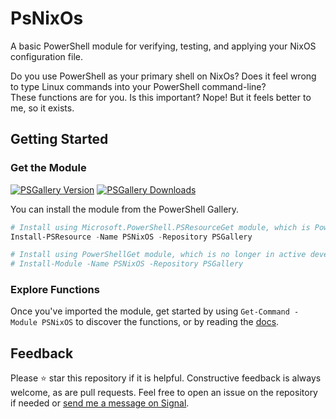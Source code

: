 # PsNixOs  
A basic PowerShell module for verifying, testing, and applying your NixOS configuration file.  
  
Do you use PowerShell as your primary shell on NixOs? Does it feel wrong to type Linux commands into your PowerShell command-line?  
These functions are for you. Is this important? Nope! But it feels better to me, so it exists.  
  
## Getting Started  
### Get the Module
[![PSGallery Version](https://img.shields.io/powershellgallery/v/PSNixOS.png?style=for-the-badge&label=PowerShell%20Gallery)](https://www.powershellgallery.com/packages/PSNixOS/) [![PSGallery Downloads](https://img.shields.io/powershellgallery/dt/PSNixOS.png?style=for-the-badge&label=Downloads)](https://www.powershellgallery.com/packages/PSBluesky/)  
  
You can install the module from the PowerShell Gallery.
  
```PowerShell
# Install using Microsoft.PowerShell.PSResourceGet module, which is PowerShellGet's successor.
Install-PSResource -Name PSNixOS -Repository PSGallery

# Install using PowerShellGet module, which is no longer in active development.
# Install-Module -Name PSNixOS -Repository PSGallery
```  
  
### Explore Functions
Once you've imported the module, get started by using `Get-Command -Module PSNixOS` to discover the functions, or by reading the [docs](/docs).
  
## Feedback  
Please ⭐ star this repository if it is helpful. Constructive feedback is always welcome, as are pull requests. Feel free to open an issue on the repository if needed or [send me a message on Signal](https://griff.systems/signal).  
